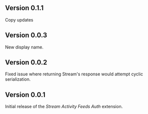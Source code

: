 ## Version 0.1.1

Copy updates

## Version 0.0.3

New display name.

## Version 0.0.2

Fixed issue where returning Stream's response would attempt cyclic serialization.

## Version 0.0.1

Initial release of the _Stream Activity Feeds Auth_ extension.
